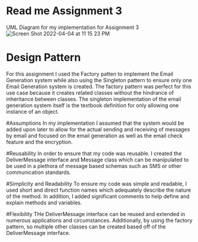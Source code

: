 # Read me Assignment 3

UML Diagram for my implementation for Assignment 3
![Screen Shot 2022-04-04 at 11 15 23 PM](https://user-images.githubusercontent.com/101818122/161672005-d9509dd2-918f-47a4-9bba-52c6c71be8ba.png)



# Design Pattern 
For this assignment I used the Factory patten to implement the Email Generation system while also using the Singleton 
pattern to ensure only one Email Generation system is created. The factory pattern was perfect for this use case because 
it creates related classes without the hindrance of inheritance between classes. The singleton implementation of the 
email generation system itself is the textbook definition for only allowing one instance of an object. 

#Assumptions 
In my implementation I assumed that the system would be added upon later to allow for the actual sending and receiving of 
messages by email and focused on the email generation as well as the email check feature and the encryption. 

#Reusability 
In order to ensure that my code was reusable. I created the DeliverMessage interface and Message class which can be 
manipulated to be used in a plethora of message based schemas such as SMS or other communication standards. 

#Simplicity and Readability 
To ensure my code was simple and readable, I used short and direct function names which adequately describe the nature 
of the method. In addition, I added significant comments to help define and explain methods and variables. 

#Flexibility 
THe DeliverMessage interface can be reused and extended in numerous applications and circumstances. Additionally, by 
using the factory pattern, so multiple other classes can be created based off of the DeliverMessage interface. 
